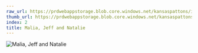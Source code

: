 ```yaml
---
raw_url: https://prdwebappstorage.blob.core.windows.net/kansaspattons/images/gallery-2009-10-18/img58393.jpg
thumb_url: https://prdwebappstorage.blob.core.windows.net/kansaspattons/images/gallery-2009-10-18/thumb_img58393.jpg
index: 2
title: Malia, Jeff and Natalie
---
```

![Malia, Jeff and Natalie](https://prdwebappstorage.blob.core.windows.net/kansaspattons/images/gallery-2009-10-18/img58393.jpg)
